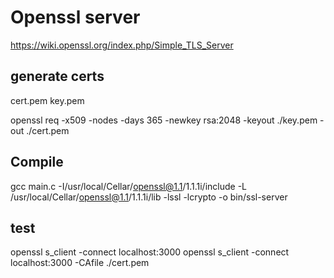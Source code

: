 # Openssl server

https://wiki.openssl.org/index.php/Simple_TLS_Server

## generate certs

cert.pem
key.pem

openssl req -x509 -nodes -days 365 -newkey rsa:2048 -keyout ./key.pem -out ./cert.pem


## Compile

gcc main.c -I/usr/local/Cellar/openssl@1.1/1.1.1i/include -L /usr/local/Cellar/openssl@1.1/1.1.1i/lib -lssl -lcrypto -o bin/ssl-server

## test

openssl s_client -connect localhost:3000
openssl s_client -connect localhost:3000 -CAfile ./cert.pem

